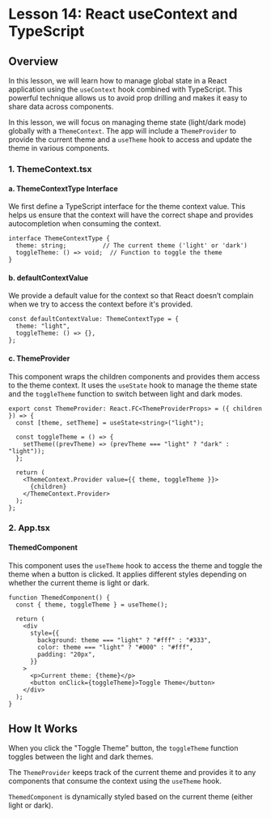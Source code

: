 # Lesson 14: React useContext and TypeScript

## Overview

In this lesson, we will learn how to manage global state in a React application using the `useContext` hook combined with TypeScript. This powerful technique allows us to avoid prop drilling and makes it easy to share data across components.

In this lesson, we will focus on managing theme state (light/dark mode) globally with a `ThemeContext`. The app will include a `ThemeProvider` to provide the current theme and a `useTheme` hook to access and update the theme in various components.

### 1. ThemeContext.tsx

#### a. ThemeContextType Interface

We first define a TypeScript interface for the theme context value. This helps us ensure that the context will have the correct shape and provides autocompletion when consuming the context.

```tsx
interface ThemeContextType {
  theme: string;          // The current theme ('light' or 'dark')
  toggleTheme: () => void;  // Function to toggle the theme
}
```

#### b. defaultContextValue

We provide a default value for the context so that React doesn’t complain when we try to access the context before it's provided.

```tsx
const defaultContextValue: ThemeContextType = {
  theme: "light",
  toggleTheme: () => {},
};
```

#### c. ThemeProvider

This component wraps the children components and provides them access to the theme context. It uses the `useState` hook to manage the theme state and the `toggleTheme` function to switch between light and dark modes.

```tsx
export const ThemeProvider: React.FC<ThemeProviderProps> = ({ children }) => {
  const [theme, setTheme] = useState<string>("light");

  const toggleTheme = () => {
    setTheme((prevTheme) => (prevTheme === "light" ? "dark" : "light"));
  };

  return (
    <ThemeContext.Provider value={{ theme, toggleTheme }}>
      {children}
    </ThemeContext.Provider>
  );
};
```

### 2. App.tsx

#### ThemedComponent

This component uses the `useTheme` hook to access the theme and toggle the theme when a button is clicked. It applies different styles depending on whether the current theme is light or dark.

```tsx
function ThemedComponent() {
  const { theme, toggleTheme } = useTheme();

  return (
    <div
      style={{
        background: theme === "light" ? "#fff" : "#333",
        color: theme === "light" ? "#000" : "#fff",
        padding: "20px",
      }}
    >
      <p>Current theme: {theme}</p>
      <button onClick={toggleTheme}>Toggle Theme</button>
    </div>
  );
}
```

## How It Works

When you click the "Toggle Theme" button, the `toggleTheme` function toggles between the light and dark themes.

The `ThemeProvider` keeps track of the current theme and provides it to any components that consume the context using the `useTheme` hook.

`ThemedComponent` is dynamically styled based on the current theme (either light or dark).
